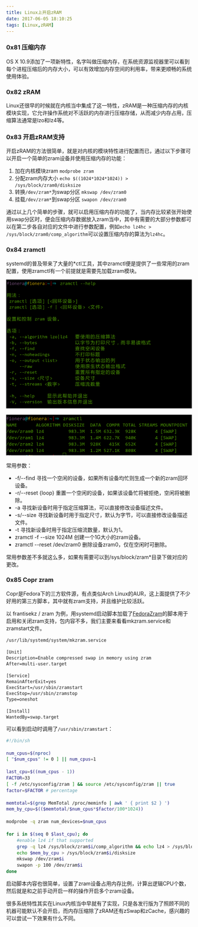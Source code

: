 ```yaml
---
title: Linux上开启zRAM
date: 2017-06-05 18:10:25
tags: [Linux,zRAM]
---
```


### 0x81 压缩内存

OS X 10.9添加了一项新特性，名字叫做压缩内存，在系统资源监视器里可以看到每个进程压缩后的内存大小，可以有效增加内存空间的利用率，带来更顺畅的系统使用体验。

### 0x82 zRAM

Linux还很早的时候就在内核当中集成了这一特性，zRAM是一种压缩内存的内核模块实现，它允许操作系统对不活跃的内存进行压缩存储，从而减少内存占用，压缩算法通常是lzo和lz4等。

<!--more-->

### 0x83 开启zRAM支持

开启zRAM的方法很简单，就是对内核的模块特性进行配置而已，通过以下步骤可以开启一个简单的zram设备并使用压缩内存的功能：

1. 加在内核模块zram `modprobe zram`
1. 分配zram内存大小 `echo $((1024*1024*1024)) > /sys/block/zram0/disksize`
1. 转换`/dev/zram*`为swap分区 `mkswap /dev/zram0`
1. 挂载`/dev/zram*`到swap分区 `swapon /dev/zram0`

通过以上几个简单的步骤，就可以启用压缩内存的功能了，当内存比较紧张开始使用swap分区时，便会压缩内存数据放入zram当中，其中有需要的大部分参数都可以在第二步各自对应的文件中进行参数配置，例如`echo lz4hc > /sys/block/zram0/comp_algorithm`可以设置压缩内存的算法为`lz4hc`。

### 0x84 zramctl

systemd的普及带来了大量的*ctl工具，其中zramctl便是提供了一些常用的zram配置，使用zramctl有一个前提就是需要先加载zram模块。

![zramctl常用参数](/images/2017_06_05_01.png)

![直接执行查看状态](/images/2017_06_05_02.png)

常用参数：

* -f/--find 寻找一个空闲的设备，如果所有设备均忙则生成一个新的zram回环设备。
* -r/--reset {loop} 重置一个空闲的设备，如果该设备忙将被拒绝，空闲将被删除。
* -a 寻找新设备时用于指定压缩算法，可以直接修改设备描述文件。
* -s/--size 寻找新设备时用于指定尺寸，默认为字节，可以直接修改设备描述文件。
* -t 寻找新设备时用于指定压缩流数量，默认为1。
* zramctl -f --size 1024M 创建一个1G大小的zram设备。
* zramctl --reset /dev/zram0 删除设备zram0，仅在空闲时可删除。

常用参数差不多就这么多，如果有需要可以到/sys/block/zram*目录下做对应的更改。

### 0x85 Copr zram

Copr是Fedora下的三方软件源，有点类似Arch Linux的AUR，这上面提供了不少好用的第三方脚本，其中就有zram支持，并且维护比较活跃。

以 frantisekz / zram 为例，用systemd启动脚本加载了[FedoraZram](https://github.com/zezinho42/FedoraZram)的脚本用于启用和关闭zram支持，包内容不多，我们主要来看看mkzram.service和zramstart文件。

```Systemd
/usr/lib/systemd/system/mkzram.service

[Unit]
Description=Enable compressed swap in memory using zram
After=multi-user.target

[Service]
RemainAfterExit=yes
ExecStart=/usr/sbin/zramstart
ExecStop=/usr/sbin/zramstop
Type=oneshot

[Install]
WantedBy=swap.target
```

可以看到启动时调用了`/usr/sbin/zramstart`：

```Bash
#!/bin/sh

num_cpus=$(nproc)
[ "$num_cpus" != 0 ] || num_cpus=1

last_cpu=$((num_cpus - 1))
FACTOR=33
[ -f /etc/sysconfig/zram ] && source /etc/sysconfig/zram || true
factor=$FACTOR # percentage

memtotal=$(grep MemTotal /proc/meminfo | awk ' { print $2 } ')
mem_by_cpu=$(($memtotal/$num_cpus*$factor/100*1024))

modprobe -q zram num_devices=$num_cpus

for i in $(seq 0 $last_cpu); do
    #enable lz4 if that supported
    grep -q lz4 /sys/block/zram$i/comp_algorithm && echo lz4 > /sys/block/zram$i/comp_algorithm
    echo $mem_by_cpu > /sys/block/zram$i/disksize
    mkswap /dev/zram$i
    swapon -p 100 /dev/zram$i
done
```

启动脚本内容也很简单，设置了zram设备占用内存比例，计算出逻辑CPU个数，然后就是和之前手动开启一样的操作开启多个zram设备。

很多系统特性其实在Linux内核当中早就有了实现，只是各发行版为了照顾不同的机器可能默认不会开启，而内存压缩除了zRAM还有zSwap和zCache，感兴趣的可以尝试一下效果有什么不同。
